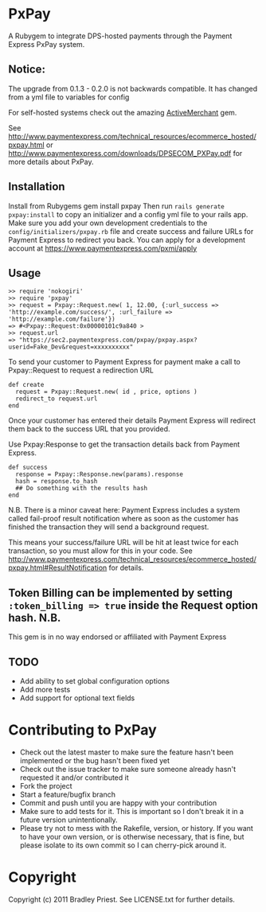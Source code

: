 PxPay
=======
A Rubygem to integrate DPS-hosted payments through the Payment Express PxPay system.

Notice:
-------
The upgrade from 0.1.3 - 0.2.0 is not backwards compatible. It has changed from a yml file to variables for config

For self-hosted systems check out the amazing [ActiveMerchant](https://www.github.com/Shopify/active_merchant) gem.

See <http://www.paymentexpress.com/technical_resources/ecommerce_hosted/pxpay.html> or <http://www.paymentexpress.com/downloads/DPSECOM_PXPay.pdf> for more details about PxPay.

Installation
------------
Install from Rubygems
    gem install pxpay
Then run `rails generate pxpay:install` to copy an initializer and a config yml file to your rails app.
Make sure you add your own development credentials to the `config/initializers/pxpay.rb` file and create success and failure URLs for Payment Express to redirect you back.
You can apply for a development account at <https://www.paymentexpress.com/pxmi/apply>


Usage
-----
    >> require 'nokogiri'
    >> require 'pxpay'
    >> request = Pxpay::Request.new( 1, 12.00, {:url_success => 'http://example.com/success/', :url_failure => 'http://example.com/failure'})
    => #<Pxpay::Request:0x00000101c9a840 >
    >> request.url
    => "https://sec2.paymentexpress.com/pxpay/pxpay.aspx?userid=Fake_Dev&request=xxxxxxxxxx"


To send your customer to Payment Express for payment make a call to Pxpay::Request to request a redirection URL

    def create
      request = Pxpay::Request.new( id , price, options )
      redirect_to request.url
    end

Once your customer has entered their details Payment Express will redirect them back to the success URL that you provided.

Use Pxpay:Response to get the transaction details back from Payment Express.

    def success
      response = Pxpay::Response.new(params).response
      hash = response.to_hash
      ## Do something with the results hash
    end

N.B. There is a minor caveat here: Payment Express includes a system called fail-proof result notification where as soon as the customer has finished the transaction they will send a background request.

This means your success/failure URL will be hit at least twice for each transaction, so you must allow for this in your code. See <http://www.paymentexpress.com/technical_resources/ecommerce_hosted/pxpay.html#ResultNotification> for details.


Token Billing can be implemented by setting `:token_billing => true` inside the Request option hash.
N.B.
----

This gem is in no way endorsed or affiliated with Payment Express

TODO
----
* Add ability to set global configuration options
* Add more tests
* Add support for optional text fields

Contributing to PxPay
=====================
* Check out the latest master to make sure the feature hasn't been implemented or the bug hasn't been fixed yet
* Check out the issue tracker to make sure someone already hasn't requested it and/or contributed it
* Fork the project
* Start a feature/bugfix branch
* Commit and push until you are happy with your contribution
* Make sure to add tests for it. This is important so I don't break it in a future version unintentionally.
* Please try not to mess with the Rakefile, version, or history. If you want to have your own version, or is otherwise necessary, that is fine, but please isolate to its own commit so I can cherry-pick around it.

Copyright
=========

Copyright (c) 2011 Bradley Priest. See LICENSE.txt for
further details.

